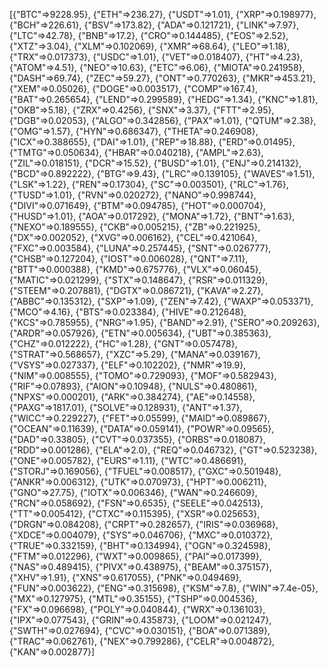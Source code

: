 [{"BTC"=>9228.95}, {"ETH"=>236.27}, {"USDT"=>1.01}, {"XRP"=>0.198977}, {"BCH"=>226.61}, {"BSV"=>173.82}, {"ADA"=>0.121721}, {"LINK"=>7.97}, {"LTC"=>42.78}, {"BNB"=>17.2}, {"CRO"=>0.144485}, {"EOS"=>2.52}, {"XTZ"=>3.04}, {"XLM"=>0.102069}, {"XMR"=>68.64}, {"LEO"=>1.18}, {"TRX"=>0.017373}, {"USDC"=>1.01}, {"VET"=>0.018407}, {"HT"=>4.23}, {"ATOM"=>4.51}, {"NEO"=>10.63}, {"ETC"=>6.06}, {"MIOTA"=>0.241958}, {"DASH"=>69.74}, {"ZEC"=>59.27}, {"ONT"=>0.770263}, {"MKR"=>453.21}, {"XEM"=>0.05026}, {"DOGE"=>0.003517}, {"COMP"=>167.4}, {"BAT"=>0.265654}, {"LEND"=>0.299589}, {"HEDG"=>1.34}, {"KNC"=>1.81}, {"OKB"=>5.18}, {"ZRX"=>0.4256}, {"SNX"=>3.37}, {"FTT"=>2.95}, {"DGB"=>0.02053}, {"ALGO"=>0.342856}, {"PAX"=>1.01}, {"QTUM"=>2.38}, {"OMG"=>1.57}, {"HYN"=>0.686347}, {"THETA"=>0.246908}, {"ICX"=>0.388655}, {"DAI"=>1.01}, {"REP"=>18.88}, {"ERD"=>0.01495}, {"TMTG"=>0.050634}, {"HBAR"=>0.040218}, {"AMPL"=>2.63}, {"ZIL"=>0.018151}, {"DCR"=>15.52}, {"BUSD"=>1.01}, {"ENJ"=>0.214132}, {"BCD"=>0.892222}, {"BTG"=>9.43}, {"LRC"=>0.139105}, {"WAVES"=>1.51}, {"LSK"=>1.22}, {"REN"=>0.17304}, {"SC"=>0.003501}, {"RLC"=>1.76}, {"TUSD"=>1.01}, {"RVN"=>0.020272}, {"NANO"=>0.998744}, {"DIVI"=>0.071649}, {"BTM"=>0.094785}, {"HOT"=>0.000704}, {"HUSD"=>1.01}, {"AOA"=>0.017292}, {"MONA"=>1.72}, {"BNT"=>1.63}, {"NEXO"=>0.189555}, {"CKB"=>0.005215}, {"ZB"=>0.221925}, {"DX"=>0.002052}, {"XVG"=>0.006162}, {"CEL"=>0.421064}, {"FXC"=>0.003584}, {"LUNA"=>0.257445}, {"SNT"=>0.026777}, {"CHSB"=>0.127204}, {"IOST"=>0.006028}, {"QNT"=>7.11}, {"BTT"=>0.000388}, {"KMD"=>0.675776}, {"VLX"=>0.06045}, {"MATIC"=>0.021299}, {"STX"=>0.148647}, {"RSR"=>0.011329}, {"STEEM"=>0.207881}, {"DGTX"=>0.086721}, {"KAVA"=>2.27}, {"ABBC"=>0.135312}, {"SXP"=>1.09}, {"ZEN"=>7.42}, {"WAXP"=>0.053371}, {"MCO"=>4.16}, {"BTS"=>0.023384}, {"HIVE"=>0.212648}, {"KCS"=>0.785955}, {"NRG"=>1.95}, {"BAND"=>2.91}, {"SERO"=>0.209263}, {"ARDR"=>0.057926}, {"ETN"=>0.005634}, {"UBT"=>0.385363}, {"CHZ"=>0.012222}, {"HC"=>1.28}, {"GNT"=>0.057478}, {"STRAT"=>0.568657}, {"XZC"=>5.29}, {"MANA"=>0.039167}, {"VSYS"=>0.027337}, {"ELF"=>0.102202}, {"NMR"=>19.9}, {"NIM"=>0.008555}, {"TOMO"=>0.729093}, {"MOF"=>0.582943}, {"RIF"=>0.07893}, {"AION"=>0.10948}, {"NULS"=>0.480861}, {"NPXS"=>0.000201}, {"ARK"=>0.384274}, {"AE"=>0.14558}, {"PAXG"=>1817.01}, {"SOLVE"=>0.128931}, {"ANT"=>1.37}, {"WICC"=>0.229227}, {"FET"=>0.05599}, {"MAID"=>0.089867}, {"OCEAN"=>0.11639}, {"DATA"=>0.059141}, {"POWR"=>0.09565}, {"DAD"=>0.33805}, {"CVT"=>0.037355}, {"ORBS"=>0.018087}, {"RDD"=>0.001286}, {"ELA"=>2.0}, {"REQ"=>0.046732}, {"GT"=>0.523238}, {"ONE"=>0.005782}, {"EURS"=>1.11}, {"WTC"=>0.486691}, {"STORJ"=>0.169056}, {"TFUEL"=>0.008517}, {"GXC"=>0.501948}, {"ANKR"=>0.006312}, {"UTK"=>0.070973}, {"HPT"=>0.006211}, {"GNO"=>27.75}, {"IOTX"=>0.006346}, {"WAN"=>0.246609}, {"RCN"=>0.058692}, {"FSN"=>0.6535}, {"SEELE"=>0.042513}, {"TT"=>0.005412}, {"CTXC"=>0.115395}, {"XSR"=>0.025653}, {"DRGN"=>0.084208}, {"CRPT"=>0.282657}, {"IRIS"=>0.036968}, {"XDCE"=>0.004079}, {"SYS"=>0.046706}, {"MXC"=>0.010372}, {"TRUE"=>0.332159}, {"BHT"=>0.134994}, {"OGN"=>0.324598}, {"FTM"=>0.012296}, {"WXT"=>0.009865}, {"PAI"=>0.017399}, {"NAS"=>0.489415}, {"PIVX"=>0.438975}, {"BEAM"=>0.375157}, {"XHV"=>1.91}, {"XNS"=>0.617055}, {"PNK"=>0.049469}, {"FUN"=>0.003622}, {"ENG"=>0.315698}, {"KSM"=>7.8}, {"WIN"=>7.4e-05}, {"MX"=>0.127975}, {"MTL"=>0.35155}, {"TSHP"=>0.004536}, {"FX"=>0.096698}, {"POLY"=>0.040844}, {"WRX"=>0.136103}, {"IPX"=>0.077543}, {"GRIN"=>0.435873}, {"LOOM"=>0.021247}, {"SWTH"=>0.027694}, {"CVC"=>0.030151}, {"BOA"=>0.071389}, {"TRAC"=>0.062761}, {"NEX"=>0.799286}, {"CELR"=>0.004872}, {"KAN"=>0.002877}]